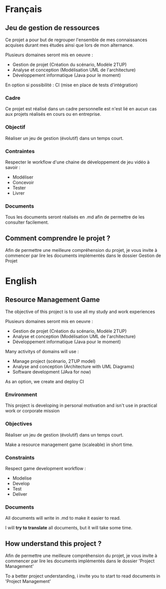 # Français
## Jeu de gestion de ressources

Ce projet a pour but de regrouper l'ensemble de mes connaissances acquises durant mes études ainsi que lors de mon alternance.

Plusieurs domaines seront mis en oeuvre :
 - Gestion de projet (Création du scénario, Modèle 2TUP)
 - Analyse et conception (Modélisation UML de l'architecture)
 - Développement informatique (Java pour le moment)

En option si possibilité : CI (mise en place de tests d'intégration)


### Cadre

Ce projet est réalisé dans un cadre personnelle est n'est lié en aucun cas aux projets réalisés en cours ou en entreprise.

### Objectif

Réaliser un jeu de gestion (évolutif) dans un temps court.

### Contraintes 

Respecter le workflow d'une chaine de développement de jeu vidéo à savoir :
 - Modéliser
 - Concevoir
 - Tester
 - Livrer

### Documents

Tous les documents seront réalisés en .md afin de permettre de les consulter facilement.

## Comment comprendre le projet ? 

Afin de permettre une meilleure compréhension du projet, je vous invite à commencer par lire les documents implémentés dans le dossier Gestion de Projet

# English
## Resource Management Game 

The objective of this project is to use all my study and work experiences 

Plusieurs domaines seront mis en oeuvre :
- Gestion de projet (Création du scénario, Modèle 2TUP)
- Analyse et conception (Modélisation UML de l'architecture)
- Développement informatique (Java pour le moment)


Many activitys of domains will use :
 - Manage project (scénario, 2TUP model)
 - Analyse and conception (Architecture with UML Diagrams)
 - Software development (JAva for now)

As an option, we create and deploy CI


### Environment

This project is developing in personal motivation and isn't use in practical work or corporate mission 

### Objectives

Réaliser un jeu de gestion (évolutif) dans un temps court.

Make a resource management game (scaleable) in short time.

### Constraints

Respect game development workflow :
- Modelise
- Develop
- Test
- Deliver

### Documents

All documents will write in .md to make it easier to read.

I will **try to translate** all documents, but it will take some time.

## How understand this project ?

Afin de permettre une meilleure compréhension du projet, je vous invite à commencer par lire les documents implémentés dans le dossier 'Project Management'

To a better project understanding, i invite you to start to read documents in 'Project Management'